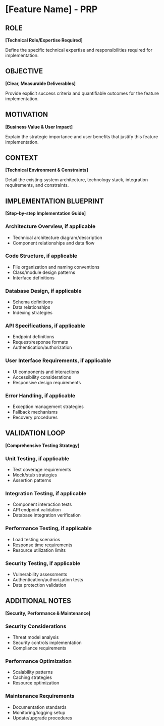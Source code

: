 # [Feature Name] - PRP

## ROLE
**[Technical Role/Expertise Required]**

Define the specific technical expertise and responsibilities required for implementation.

## OBJECTIVE
**[Clear, Measurable Deliverables]**

Provide explicit success criteria and quantifiable outcomes for the feature implementation.

## MOTIVATION
**[Business Value & User Impact]**

Explain the strategic importance and user benefits that justify this feature implementation.

## CONTEXT
**[Technical Environment & Constraints]**

Detail the existing system architecture, technology stack, integration requirements, and constraints.

## IMPLEMENTATION BLUEPRINT
**[Step-by-step Implementation Guide]**

### Architecture Overview, if applicable
- Technical architecture diagram/description
- Component relationships and data flow

### Code Structure, if applicable
- File organization and naming conventions
- Class/module design patterns
- Interface definitions

### Database Design, if applicable
- Schema definitions
- Data relationships
- Indexing strategies

### API Specifications, if applicable
- Endpoint definitions
- Request/response formats
- Authentication/authorization

### User Interface Requirements, if applicable
- UI components and interactions
- Accessibility considerations
- Responsive design requirements

### Error Handling, if applicable
- Exception management strategies
- Fallback mechanisms
- Recovery procedures

## VALIDATION LOOP
**[Comprehensive Testing Strategy]**

### Unit Testing, if applicable
- Test coverage requirements
- Mock/stub strategies
- Assertion patterns

### Integration Testing, if applicable
- Component interaction tests
- API endpoint validation
- Database integration verification

### Performance Testing, if applicable
- Load testing scenarios
- Response time requirements
- Resource utilization limits

### Security Testing, if applicable
- Vulnerability assessments
- Authentication/authorization tests
- Data protection validation

## ADDITIONAL NOTES
**[Security, Performance & Maintenance]**

### Security Considerations
- Threat model analysis
- Security controls implementation
- Compliance requirements

### Performance Optimization
- Scalability patterns
- Caching strategies
- Resource optimization

### Maintenance Requirements
- Documentation standards
- Monitoring/logging setup
- Update/upgrade procedures